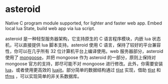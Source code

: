 # asteroid

Native C program module supported, for lighter and faster web app. Embed local lua State, build web app via lua script.

asteroid 是一种轻型服务器架构，它支持原生的 C 语言程序模块，内嵌 lua 状态机，可以直接提供 lua 脚本支持。asteroid 使用 C 语言，保持了较好的平台兼容性，你可以在几乎所有 32 位计算机平台上编译使用。web 服务器部分，asteroid 使用了 [mongoose](https://cesanta.com/)，并把 mongoose 作为 asteroid 的一部分，原则上保持对 mongoose 官方的支持，即尽可能不对 mongoose 进行修改。此外，你需要安装 [lua](http://lua.org)，或者使用更高效的 [luajit](http://luajit.org)。部分简单的数据结构通过 [tlist](https://github.com/evidence0john/tlist) 实现，借助 [tlist](https://github.com/evidence0john/tlist) 和 [tfms](https://github.com/evidence0john/tfms) ，可以实现简单的非关系数据库。
